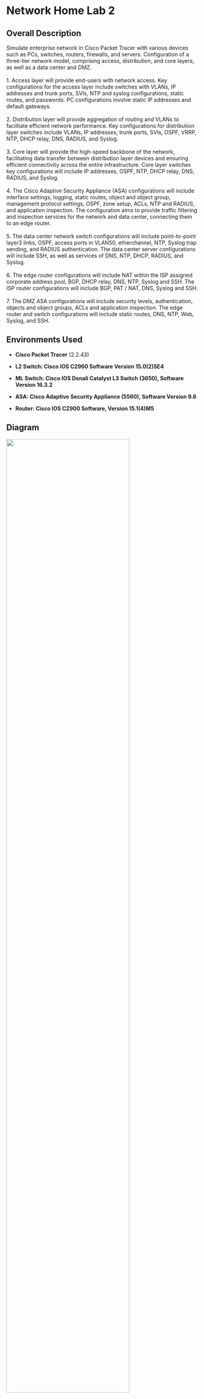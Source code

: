 <h1>Network Home Lab 2</h1>

<h2>Overall Description</h2>
Simulate enterprise network in Cisco Packet Tracer with various devices such as PCs, switches, routers, firewalls, and servers. Configuration of a three-tier network model, comprising access, distribution, and core layers; as well as a data center and DMZ. 
<br />
<br />
1. Access layer will provide end-users with network access. Key configurations for the access layer include switches with VLANs, IP addresses and trunk ports, SVIs, NTP and syslog configurations, static routes, and passwords. PC configurations involve static IP addresses and default gateways. 
<br />
<br />
2. Distribution layer will provide aggregation of routing and VLANs to facilitate efficient network performance. Key configurations for distribution layer switches include VLANs, IP addresses, trunk ports, SVIs, OSPF, VRRP, NTP, DHCP relay, DNS, RADIUS, and Syslog. 
<br />
<br />
3. Core layer will provide the high-speed backbone of the network, facilitating data transfer between distribution layer devices and ensuring efficient connectivity across the entire infrastructure. Core layer switches key configurations will include IP addresses, OSPF, NTP, DHCP relay, DNS, RADIUS, and Syslog. 
<br />
<br />
4. The Cisco Adaptive Security Appliance (ASA) configurations will include  interface settings, logging, static routes, object and object group, management protocol settings, OSPF, zone setup, ACLs, NTP and RADIUS, and application inspection. The configuration aims to provide traffic filtering and inspection services for the network and data center, connecting them to an edge router. 
<br />
<br />
5. The data center network switch configurations will include point-to-point layer3 links, OSPF, access ports in VLAN50, etherchannel, NTP, Syslog trap sending, and RADIUS authentication. The data center server configurations will include SSH, as well as services of DNS, NTP, DHCP, RADIUS, and Syslog.
<br />
<br />
6. The edge router configurations will include NAT within the ISP assigned corporate address pool, BGP, DHCP relay, DNS, NTP, Syslog and SSH. The ISP router configurations will include BGP, PAT / NAT, DNS, Syslog and SSH.
<br />
<br />
7. The DMZ ASA configurations will include security levels, authentication, objects and object groups, ACLs and application inspection. The edge router and switch configurations will include static routes, DNS, NTP, Web, Syslog, and SSH.

<h2>Environments Used </h2>

- <b>Cisco Packet Tracer</b> (2.2.43) <br />

- <b>L2 Switch: Cisco IOS C2960 Software Version 15.0(2)SE4</b>  <br />

- <b>ML Switch: Cisco IOS Denali Catalyst L3 Switch (3650), Software Version 16.3.2</b> <br />

- <b>ASA: Cisco Adaptive Security Appliance (5560), Software Version 9.6 </b> <br />

- <b>Router: Cisco IOS C2900 Software, Version 15.1(4)M5</b>  <br />

<h2>Diagram </h2>
<img src="https://i.imgur.com/avTa2kJ.png" height="80%" width="80%" />

<h2>Walk-through:</h2>
<p align="center">
 
[Download Cisco Packet Tracer](https://skillsforall.com/resources/lab-downloads?courseLang=en-US 
)<br />

<br />
<br />
Drag and frop devices as seen in the diagram. Connect devices with appropriate cabling. Run command 'show cdp neighbors' to label interfaces. Label devices with hostnames: <br/>
<img src="https://i.imgur.com/6raWWEw.png" height="80%" width="80%" />
